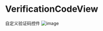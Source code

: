 # VerificationCodeView
自定义验证码控件
![image](https://github.com/putme2yourheart/VerificationCodeView/master/screenshots/sample.jpg)
